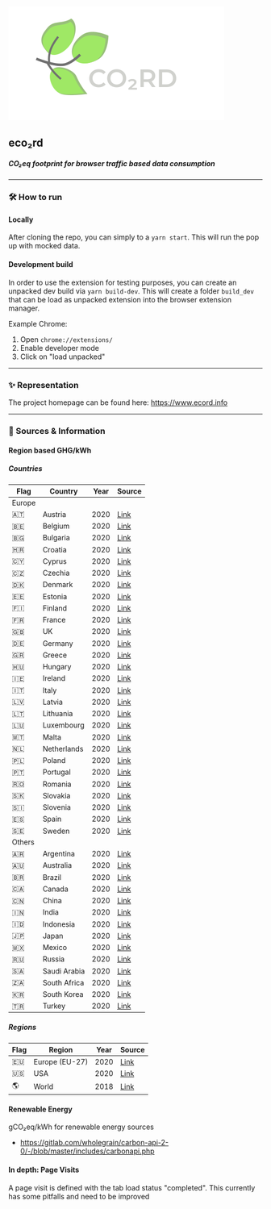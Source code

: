 ![image](https://raw.githubusercontent.com/grenzbotin/eco2rd/b254ac6c6f105b9d115df6bd105c07314353b012/src/assets/logo_word_mark.svg?raw=true)

## eco₂rd
##### CO₂eq footprint for browser traffic based data consumption

----

### 🛠 How to run

#### Locally
After cloning the repo, you can simply to a `yarn start`. This will run the pop up with mocked data.

#### Development build
In order to use the extension for testing purposes, you can create an unpacked dev build via `yarn build-dev`.
This will create a folder `build_dev` that can be load as unpacked extension into the browser extension manager.

Example Chrome:
1. Open `chrome://extensions/`
2. Enable developer mode
3. Click on "load unpacked" 

-------

### ✨ Representation
The project homepage can be found here: https://www.ecord.info

-------

### 📔 Sources & Information
#### Region based GHG/kWh

##### Countries
| Flag  | Country  | Year | Source |
| ------| ---------| ---- | ------ |
| Europe |
| 🇦🇹 | Austria | 2020 | [Link](https://www.eea.europa.eu/data-and-maps/daviz/co2-emission-intensity-9#tab-googlechartid_googlechartid_googlechartid_chart_1111)
| 🇧🇪 | Belgium | 2020 | [Link](https://www.eea.europa.eu/data-and-maps/daviz/co2-emission-intensity-9#tab-googlechartid_googlechartid_googlechartid_chart_1111)
| 🇧🇬 | Bulgaria | 2020 | [Link](https://www.eea.europa.eu/data-and-maps/daviz/co2-emission-intensity-9#tab-googlechartid_googlechartid_googlechartid_chart_1111)
| 🇭🇷 | Croatia | 2020 | [Link](https://www.eea.europa.eu/data-and-maps/daviz/co2-emission-intensity-9#tab-googlechartid_googlechartid_googlechartid_chart_1111)
| 🇨🇾 | Cyprus | 2020 | [Link](https://www.eea.europa.eu/data-and-maps/daviz/co2-emission-intensity-9#tab-googlechartid_googlechartid_googlechartid_chart_1111)
| 🇨🇿 | Czechia | 2020 | [Link](https://www.eea.europa.eu/data-and-maps/daviz/co2-emission-intensity-9#tab-googlechartid_googlechartid_googlechartid_chart_1111)
| 🇩🇰 | Denmark | 2020 | [Link](https://www.eea.europa.eu/data-and-maps/daviz/co2-emission-intensity-9#tab-googlechartid_googlechartid_googlechartid_chart_1111)
| 🇪🇪 | Estonia | 2020 | [Link](https://www.eea.europa.eu/data-and-maps/daviz/co2-emission-intensity-9#tab-googlechartid_googlechartid_googlechartid_chart_1111)
| 🇫🇮 | Finland | 2020 | [Link](https://www.eea.europa.eu/data-and-maps/daviz/co2-emission-intensity-9#tab-googlechartid_googlechartid_googlechartid_chart_1111)
| 🇫🇷 | France | 2020 | [Link](https://www.eea.europa.eu/data-and-maps/daviz/co2-emission-intensity-9#tab-googlechartid_googlechartid_googlechartid_chart_1111)
| 🇬🇧 | UK |  2020 | [Link](https://www.climate-transparency.org/wp-content/uploads/2021/10/CT2021UK.pdf)|
| 🇩🇪 | Germany | 2020 | [Link](https://www.eea.europa.eu/data-and-maps/daviz/co2-emission-intensity-9#tab-googlechartid_googlechartid_googlechartid_chart_1111)
| 🇬🇷 | Greece | 2020 | [Link](https://www.eea.europa.eu/data-and-maps/daviz/co2-emission-intensity-9#tab-googlechartid_googlechartid_googlechartid_chart_1111)
| 🇭🇺 | Hungary | 2020 | [Link](https://www.eea.europa.eu/data-and-maps/daviz/co2-emission-intensity-9#tab-googlechartid_googlechartid_googlechartid_chart_1111)
| 🇮🇪 | Ireland | 2020 | [Link](https://www.eea.europa.eu/data-and-maps/daviz/co2-emission-intensity-9#tab-googlechartid_googlechartid_googlechartid_chart_1111)
| 🇮🇹 | Italy | 2020 | [Link](https://www.eea.europa.eu/data-and-maps/daviz/co2-emission-intensity-9#tab-googlechartid_googlechartid_googlechartid_chart_1111)
| 🇱🇻 | Latvia | 2020 | [Link](https://www.eea.europa.eu/data-and-maps/daviz/co2-emission-intensity-9#tab-googlechartid_googlechartid_googlechartid_chart_1111)
| 🇱🇹 | Lithuania | 2020 | [Link](https://www.eea.europa.eu/data-and-maps/daviz/co2-emission-intensity-9#tab-googlechartid_googlechartid_googlechartid_chart_1111)
| 🇱🇺 | Luxembourg | 2020 | [Link](https://www.eea.europa.eu/data-and-maps/daviz/co2-emission-intensity-9#tab-googlechartid_googlechartid_googlechartid_chart_1111)
| 🇲🇹 | Malta | 2020 | [Link](https://www.eea.europa.eu/data-and-maps/daviz/co2-emission-intensity-9#tab-googlechartid_googlechartid_googlechartid_chart_1111)
| 🇳🇱 | Netherlands | 2020 | [Link](https://www.eea.europa.eu/data-and-maps/daviz/co2-emission-intensity-9#tab-googlechartid_googlechartid_googlechartid_chart_1111)
| 🇵🇱 | Poland | 2020 | [Link](https://www.eea.europa.eu/data-and-maps/daviz/co2-emission-intensity-9#tab-googlechartid_googlechartid_googlechartid_chart_1111)
| 🇵🇹 | Portugal | 2020 | [Link](https://www.eea.europa.eu/data-and-maps/daviz/co2-emission-intensity-9#tab-googlechartid_googlechartid_googlechartid_chart_1111)
| 🇷🇴 | Romania | 2020 | [Link](https://www.eea.europa.eu/data-and-maps/daviz/co2-emission-intensity-9#tab-googlechartid_googlechartid_googlechartid_chart_1111)
| 🇸🇰 | Slovakia | 2020 | [Link](https://www.eea.europa.eu/data-and-maps/daviz/co2-emission-intensity-9#tab-googlechartid_googlechartid_googlechartid_chart_1111)
| 🇸🇮 | Slovenia | 2020 | [Link](https://www.eea.europa.eu/data-and-maps/daviz/co2-emission-intensity-9#tab-googlechartid_googlechartid_googlechartid_chart_1111)
| 🇪🇸 | Spain | 2020 | [Link](https://www.eea.europa.eu/data-and-maps/daviz/co2-emission-intensity-9#tab-googlechartid_googlechartid_googlechartid_chart_1111)
| 🇸🇪 | Sweden | 2020 | [Link](https://www.eea.europa.eu/data-and-maps/daviz/co2-emission-intensity-9#tab-googlechartid_googlechartid_googlechartid_chart_1111)
|Others
| 🇦🇷 | Argentina |  2020 | [Link](https://www.climate-transparency.org/wp-content/uploads/2021/10/CT2021Australia.pdf)|
| 🇦🇺 | Australia |  2020 | [Link](https://www.climate-transparency.org/wp-content/uploads/2019/11/B2G_2019_Australia.pdf)|
| 🇧🇷 | Brazil |  2020 | [Link](https://www.climate-transparency.org/wp-content/uploads/2021/10/CT2021Brazil.pdf)|
| 🇨🇦 | Canada |  2020 | [Link](https://www.climate-transparency.org/wp-content/uploads/2021/10/CT2021Canada.pdf)|
| 🇨🇳 | China |  2020 | [Link](https://www.climate-transparency.org/wp-content/uploads/2021/10/CT2021China.pdf)|
| 🇮🇳 | India |  2020 | [Link](https://www.climate-transparency.org/wp-content/uploads/2021/10/CT2021India.pdf)|
| 🇮🇩 | Indonesia |  2020 | [Link](https://www.climate-transparency.org/wp-content/uploads/2021/10/CT2021Indonesia.pdf)|
| 🇯🇵 | Japan |  2020 | [Link](https://www.climate-transparency.org/wp-content/uploads/2021/10/CT2021Japan.pdf)|
| 🇲🇽 | Mexico |  2020 | [Link](https://www.climate-transparency.org/wp-content/uploads/2021/10/CT2021Mexico.pdf)|
| 🇷🇺 | Russia |  2020 | [Link](https://www.climate-transparency.org/wp-content/uploads/2021/10/CT2021Russia.pdf)|
| 🇸🇦 | Saudi Arabia |  2020 | [Link](https://www.climate-transparency.org/wp-content/uploads/2021/10/CT2021SaudiArabia.pdf)|
| 🇿🇦 | South Africa |  2020 | [Link](https://www.climate-transparency.org/wp-content/uploads/2021/10/CT2021SouthAfrica.pdf)|
| 🇰🇷 | South Korea |  2020 | [Link](https://www.climate-transparency.org/wp-content/uploads/2021/10/CT2021SouthKorea.pdf)|
| 🇹🇷 | Turkey |  2020 | [Link](https://www.climate-transparency.org/wp-content/uploads/2021/10/CT2021Turkey.pdf)|


##### Regions
| Flag  | Region  | Year | Source |
| ------| ---------| ---- | ------ |
| 🇪🇺 | Europe (EU-27) |  2020 | [Link](https://www.eea.europa.eu/data-and-maps/daviz/co2-emission-intensity-9#tab-googlechartid_googlechartid_googlechartid_chart_1111)|
| 🇺🇸 | USA |  2020 | [Link](https://www.climate-transparency.org/wp-content/uploads/2021/10/CT2021USA.pdf)|
| 🌎 | World |  2018 | [Link](https://www.iea.org/reports/global-energy-co2-status-report-2019/emissions)|


#### Renewable Energy
gCO₂eq/kWh for renewable energy sources
- https://gitlab.com/wholegrain/carbon-api-2-0/-/blob/master/includes/carbonapi.php


#### In depth: Page Visits
A page visit is defined with the tab load status "completed".
This currently has some pitfalls and need to be improved